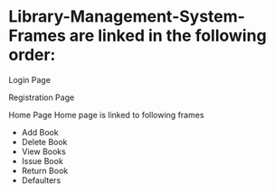 # Library-Management-System-Frames are linked in the following order:

Login Page

Registration Page

Home Page
Home page is linked to following frames

* Add Book
* Delete Book
* View Books
* Issue Book
* Return Book
* Defaulters
